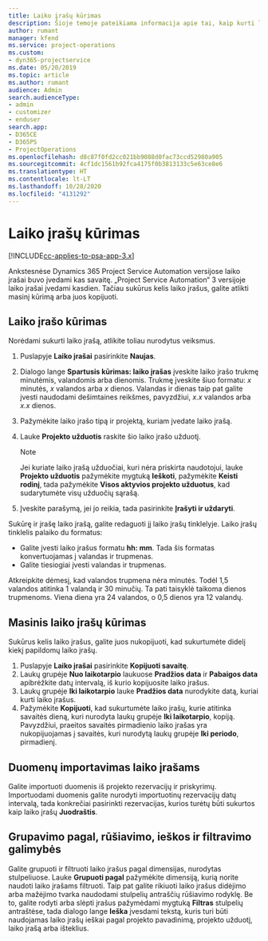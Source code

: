 ```yaml
---
title: Laiko įrašų kūrimas
description: Šioje temoje pateikiama informacija apie tai, kaip kurti laiko įrašus.
author: rumant
manager: kfend
ms.service: project-operations
ms.custom:
- dyn365-projectservice
ms.date: 05/20/2019
ms.topic: article
ms.author: rumant
audience: Admin
search.audienceType:
- admin
- customizer
- enduser
search.app:
- D365CE
- D365PS
- ProjectOperations
ms.openlocfilehash: d8c87f0fd2cc021bb9088d0fac73ccd52980a905
ms.sourcegitcommit: 4cf1dc1561b92fca4175f0b3813133c5e63ce8e6
ms.translationtype: HT
ms.contentlocale: lt-LT
ms.lasthandoff: 10/28/2020
ms.locfileid: "4131292"
---
```

# <a name="create-time-entries"></a>Laiko įrašų kūrimas

[!INCLUDE[cc-applies-to-psa-app-3.x](../includes/cc-applies-to-psa-app-3x.md)]

Ankstesnėse Dynamics 365 Project Service Automation versijose laiko įrašai buvo įvedami kas savaitę. „Project Service Automation“ 3 versijoje laiko įrašai įvedami kasdien. Tačiau sukūrus kelis laiko įrašus, galite atlikti masinį kūrimą arba juos kopijuoti.

## <a name="create-a-time-entry"></a>Laiko įrašo kūrimas

Norėdami sukurti laiko įrašą, atlikite toliau nurodytus veiksmus.

1. Puslapyje **Laiko įrašai** pasirinkite **Naujas**.
2. Dialogo lange **Spartusis kūrimas: laiko įrašas** įveskite laiko įrašo trukmę minutėmis, valandomis arba dienomis. Trukmę įveskite šiuo formatu: *x* minutės, *x* valandos arba *x* dienos. Valandas ir dienas taip pat galite įvesti naudodami dešimtaines reikšmes, pavyzdžiui, *x.x* valandos arba *x.x* dienos.
3. Pažymėkite laiko įrašo tipą ir projektą, kuriam įvedate laiko įrašą.
4. Lauke **Projekto užduotis** raskite šio laiko įrašo užduotį.

    > [!NOTE]
    > Jei kuriate laiko įrašą užduočiai, kuri nėra priskirta naudotojui, lauke **Projekto užduotis** pažymėkite mygtuką **Ieškoti**, pažymėkite **Keisti rodinį**, tada pažymėkite **Visos aktyvios projekto užduotus**, kad sudarytumėte visų užduočių sąrašą.

5. Įveskite parašymą, jei jo reikia, tada pasirinkite **Įrašyti ir uždaryti**.

Sukūrę ir įrašę laiko įrašą, galite redaguoti jį laiko įrašų tinklelyje. Laiko įrašų tinklelis palaiko du formatus:

- Galite įvesti laiko įrašus formatu **hh: mm**. Tada šis formatas konvertuojamas į valandas ir trupmenas.
- Galite tiesiogiai įvesti valandas ir trupmenas.

Atkreipkite dėmesį, kad valandos trupmena nėra minutės. Todėl 1,5 valandos atitinka 1 valandą ir 30 minučių. Ta pati taisyklė taikoma dienos trupmenoms. Viena diena yra 24 valandos, o 0,5 dienos yra 12 valandų.

## <a name="bulk-create-time-entries"></a>Masinis laiko įrašų kūrimas

Sukūrus kelis laiko įrašus, galite juos nukopijuoti, kad sukurtumėte didelį kiekį papildomų laiko įrašų.

1. Puslapyje **Laiko įrašai** pasirinkite **Kopijuoti savaitę**.
2. Laukų grupėje **Nuo laikotarpio** laukuose **Pradžios data** ir **Pabaigos data** apibrėžkite datų intervalą, iš kurio kopijuosite laiko įrašus.
3. Laukų grupėje **Iki laikotarpio** lauke **Pradžios data** nurodykite datą, kuriai kurti laiko įrašus.
4. Pažymėkite **Kopijuoti**, kad sukurtumėte laiko įrašų, kurie atitinka savaitės dieną, kuri nurodyta laukų grupėje **Iki laikotarpio**, kopiją. Pavyzdžiui, praeitos savaitės pirmadienio laiko įrašas yra nukopijuojamas į savaitės, kuri nurodytą laukų grupėje **Iki periodo**, pirmadienį.

## <a name="import-data-for-time-entries"></a>Duomenų importavimas laiko įrašams

Galite importuoti duomenis iš projekto rezervacijų ir priskyrimų. Importuodami duomenis galite nurodyti importuotinų rezervacijų datų intervalą, tada konkrečiai pasirinkti rezervacijas, kurios turėtų būti sukurtos kaip laiko įrašų **Juodraštis**.

## <a name="group-by-sort-search-and-filter-capabilities"></a>Grupavimo pagal, rūšiavimo, ieškos ir filtravimo galimybės

Galite grupuoti ir filtruoti laiko įrašus pagal dimensijas, nurodytas stulpeliuose. Lauke **Grupuoti pagal** pažymėkite dimensiją, kurią norite naudoti laiko įrašams filtruoti. Taip pat galite rikiuoti laiko įrašus didėjimo arba mažėjimo tvarka naudodami stulpelių antraščių rūšiavimo rodyklę. Be to, galite rodyti arba slėpti įrašus pažymėdami mygtuką **Filtras** stulpelių antraštėse, tada dialogo lange **Ieška** įvesdami tekstą, kuris turi būti naudojamas laiko įrašų ieškai pagal projekto pavadinimą, projekto užduotį, laiko įrašą arba išteklius.
